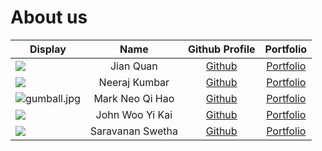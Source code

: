 # About us

Display | Name | Github Profile | Portfolio 
--------|:----:|:--------------:|:---------:
![](https://via.placeholder.com/100.png?text=Photo) | Jian Quan | [Github](https://github.com/K-J-Q/) | [Portfolio](docs/team/jianquan.md)
![](https://nus.instructure.com/images/thumbnails/1889759/an0Mp6dUc8X7JQSsTru3w37v24OKL2CvjasETO58) | Neeraj Kumbar | [Github](https://github.com/flyingapricot) | [Portfolio](docs/team/neerajkumbar.md)
![gumball.jpg](https://encrypted-tbn0.gstatic.com/images?q=tbn:ANd9GcRgZ7j0HTP8PmUJFy4_7VREGM8F625LVsfXXQ&s) | Mark Neo Qi Hao | [Github](https://github.com/Markneoneo) | [Portfolio](docs/team/Markneoqihao.md)
![](https://avatars.githubusercontent.com/u/63852595?v=4)| John Woo Yi Kai | [Github](https://github.com/jwyk) | [Portfolio](docs/team/johnwooyikai.md)
![](https://cdn.pixabay.com/photo/2017/05/29/15/34/kitten-2354016_1280.jpg) | Saravanan Swetha | [Github](https://github.com/) | [Portfolio](docs/team/SaravananSwetha.md)


